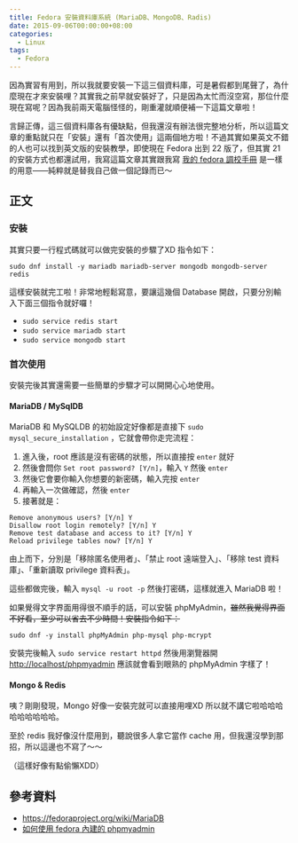 ```yaml
---
title: Fedora 安裝資料庫系統 (MariaDB、MongoDB、Radis)
date: 2015-09-06T00:00:00+08:00
categories:
  - Linux
tags:
  - Fedora
---
```


因為實習有用到，所以我就要安裝一下這三個資料庫，可是暑假都到尾聲了，為什麼現在才來安裝哩？其實我之前早就安裝好了，只是因為太忙而沒空寫，那位什麼現在寫呢？因為我前兩天電腦怪怪的，剛重灌就順便補一下這篇文章啦！

言歸正傳，這三個資料庫各有優缺點，但我還沒有辦法很完整地分析，所以這篇文章的重點就只在「安裝」還有「首次使用」這兩個地方啦！不過其實如果英文不錯的人也可以找到英文版的安裝教學，即使現在 Fedora 出到 22 版了，但其實 21 的安裝方式也都還試用，我寫這篇文章其實跟我寫 [我的 fedora 調校手冊](http://blog.wildsky.cc/tune-my-fedora/) 是一樣的用意——純粹就是替我自己做一個記錄而已～

## 正文

### 安裝

其實只要一行程式碼就可以做完安裝的步驟了XD 指令如下：

`sudo dnf install -y mariadb mariadb-server mongodb mongodb-server redis`

這樣安裝就完工啦！非常地輕鬆寫意，要讓這幾個 Database 開啟，只要分別輸入下面三個指令就好囉！

- `sudo service redis start`
- `sudo service mariadb start`
- `sudo service mongodb start`

### 首次使用

安裝完後其實還需要一些簡單的步驟才可以開開心心地使用。

#### MariaDB / MySqlDB

MariaDB 和 MySQLDB 的初始設定好像都是直接下 `sudo mysql_secure_installation` ，它就會帶你走完流程：

1. 進入後，root 應該是沒有密碼的狀態，所以直接按 `enter` 就好
2. 然後會問你 `Set root password? [Y/n]`，輸入 `Y` 然後 `enter`
3. 然後它會要你輸入你想要的新密碼，輸入完按 `enter`
4. 再輸入一次做確認，然後 `enter`
5. 接著就是：

```
Remove anonymous users? [Y/n] Y
Disallow root login remotely? [Y/n] Y
Remove test database and access to it? [Y/n] Y
Reload privilege tables now? [Y/n] Y
```
由上而下，分別是「移除匿名使用者」、「禁止 root 遠端登入」、「移除 test 資料庫」、「重新讀取 privilege 資料表」。

這些都做完後，輸入 `mysql -u root -p` 然後打密碼，這樣就進入 MariaDB 啦！

如果覺得文字界面用得很不順手的話，可以安裝 phpMyAdmin，<del>雖然我覺得界面不好看，至少可以省去不少時間！安裝指令如下：

`sudo dnf -y install phpMyAdmin php-mysql php-mcrypt`

安裝完後輸入 `sudo service restart httpd` 然後用瀏覽器開 <http://localhost/phpmyadmin> 應該就會看到眼熟的 phpMyAdmin 字樣了！

#### Mongo & Redis

咦？剛剛發現，Mongo 好像一安裝完就可以直接用哩XD 所以就不講它啦哈哈哈哈哈哈哈哈哈。

至於 redis 我好像沒什麼用到，聽說很多人拿它當作 cache 用，但我還沒學到那招，所以這邊也不寫了～～

（這樣好像有點偷懶XDD）

## 參考資料

- <https://fedoraproject.org/wiki/MariaDB>
- [如何使用 fedora 內建的 phpmyadmin](http://bug-note.blogspot.tw/2011/10/fedoraphpmyadmin.html)
